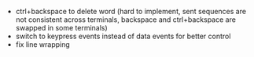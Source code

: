 - ctrl+backspace to delete word (hard to implement, sent sequences are not consistent across terminals, backspace and ctrl+backspace are swapped in some terminals)
- switch to keypress events instead of data events for better control
- fix line wrapping
